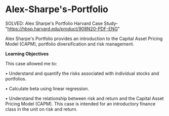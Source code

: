 # Alex-Sharpe's-Portfolio
SOLVED: Alex Sharpe's Portfolio Harvard Case Study- "https://hbsp.harvard.edu/product/908N20-PDF-ENG"

Alex Sharpe's Portfolio provides an introduction to the Capital Asset Pricing Model (CAPM), portfolio diversification and risk management.

**Learning Objectives**

This case allowed me to:

• Understand and quantify the risks associated with individual stocks and portfolios.

• Calculate beta using linear regression.

• Understand the relationship between risk and return and the Capital Asset Pricing Model (CAPM). This case is intended for an introductory finance class in the unit on risk and return.
